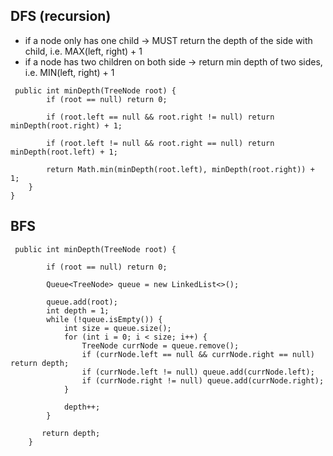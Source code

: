 ## DFS (recursion)
- if a node only has one child -> MUST return the depth of the side with child, i.e. MAX(left, right) + 1
- if a node has two children on both side -> return min depth of two sides, i.e. MIN(left, right) + 1
```
 public int minDepth(TreeNode root) {
        if (root == null) return 0;
        
        if (root.left == null && root.right != null) return minDepth(root.right) + 1;
        
        if (root.left != null && root.right == null) return minDepth(root.left) + 1;
        
        return Math.min(minDepth(root.left), minDepth(root.right)) + 1;
    }
}
```


## BFS
```
 public int minDepth(TreeNode root) {
        
        if (root == null) return 0;
        
        Queue<TreeNode> queue = new LinkedList<>();
        
        queue.add(root);
        int depth = 1;
        while (!queue.isEmpty()) {
            int size = queue.size();
            for (int i = 0; i < size; i++) {
                TreeNode currNode = queue.remove();
                if (currNode.left == null && currNode.right == null) return depth;
                if (currNode.left != null) queue.add(currNode.left);
                if (currNode.right != null) queue.add(currNode.right);
            }
           
            depth++;
        }
        
       return depth;
    }
 ```
 
